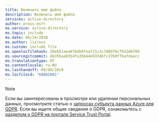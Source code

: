 ```yaml
---
title: Включить имя файла
description: Включить имя файла
services: active-directory
author: eross-msft
ms.service: active-directory
ms.topic: include
ms.date: 04/24/2018
ms.author: lizross
ms.custom: include file
ms.openlocfilehash: 20eb51aea676db0feaf21c2c7889f6cf93206709
ms.sourcegitcommit: db35bae8354fa35644e9334bfc37b9ffbafdaacc
ms.translationtype: HT
ms.contentlocale: ru-RU
ms.lasthandoff: 08/09/2019
ms.locfileid: "68862601"
---
```

>[!Note] 
>Если вы заинтересованы в просмотре или удалении персональных данных, просмотрите статью о [запросах субъекта данных Azure для GDPR](https://docs.microsoft.com/microsoft-365/compliance/gdpr-dsr-azure). Если вы ищете общие сведения о GDPR, ознакомьтесь с [разделом о GDPR на портале Service Trust Portal](https://servicetrust.microsoft.com/ViewPage/GDPRGetStarted).
